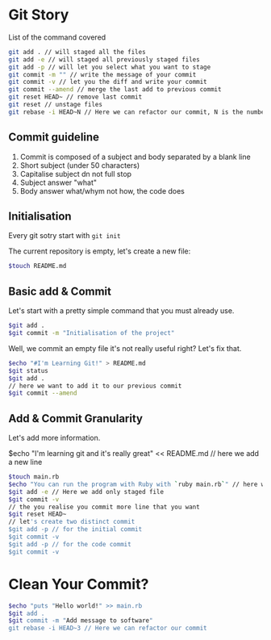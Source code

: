# Git Story
List of the command covered
``` bash
git add . // will staged all the files
git add -e // will staged all previously staged files
git add -p // will let you select what you want to stage
git commit -m "" // write the message of your commit
git commit -v // let you the diff and write your commit
git commit --amend // merge the last add to previous commit
git reset HEAD~ // remove last commit
git reset // unstage files
git rebase -i HEAD~N // Here we can refactor our commit, N is the number of commit backward
```

## Commit guideline
1. Commit is composed of a subject and body separated by a blank line
2. Short subject (under 50 characters)
3. Capitalise subject dn not full stop
4. Subject answer "what"
5. Body answer what/whym not how, the code does

## Initialisation
Every git sotry start with `git init`

The current repository is empty, let's create a new file:

``` bash
$touch README.md
```

## Basic add & Commit
Let's start with a pretty simple command that you must already use.

``` bash
$git add .
$git commit -m "Initialisation of the project"
```

Well, we commit an empty file it's not really useful right? Let's fix that.

``` bash
$echo "#I'm Learning Git!" > README.md
$git status
$git add .
// here we want to add it to our previous commit
$git commit --amend
```

## Add & Commit Granularity
Let's add more information.

$echo "I'm learning git and it's really great" << README.md // here we add a new line
``` bash
$touch main.rb
$echo "You can run the program with Ruby with `ruby main.rb`" // here we add a new line
$git add -e // Here we add only staged file
$git commit -v
// the you realise you commit more line that you want
$git reset HEAD~
// let's create two distinct commit
$git add -p // for the initial commit
$git commit -v
$git add -p // for the code commit
$git commit -v
```

# Clean Your Commit?
``` bash
$echo "puts "Hello world!" >> main.rb
$git add .
$git commit -m "Add message to software"
git rebase -i HEAD~3 // Here we can refactor our commit
```
